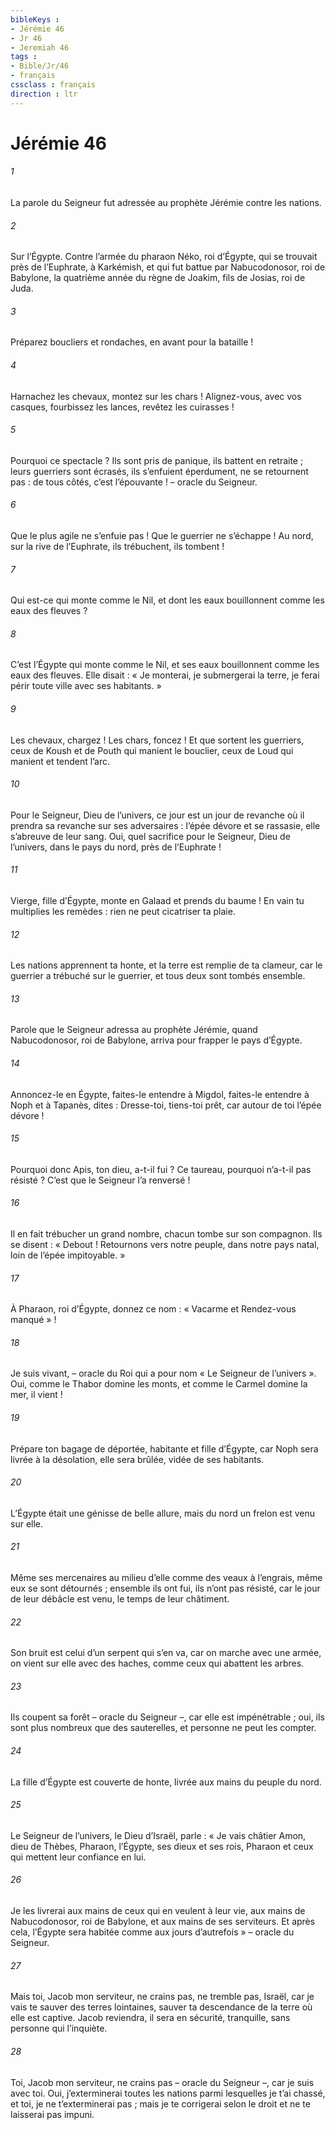 ```yaml
---
bibleKeys : 
- Jérémie 46
- Jr 46
- Jeremiah 46
tags : 
- Bible/Jr/46
- français
cssclass : français
direction : ltr
---
```


# Jérémie 46

###### 1
La parole du Seigneur fut adressée au prophète Jérémie contre les nations.
###### 2
Sur l’Égypte. Contre l’armée du pharaon Néko, roi d’Égypte, qui se trouvait près de l’Euphrate, à Karkémish, et qui fut battue par Nabucodonosor, roi de Babylone, la quatrième année du règne de Joakim, fils de Josias, roi de Juda.
###### 3
Préparez boucliers et rondaches,
en avant pour la bataille !
###### 4
Harnachez les chevaux,
montez sur les chars !
Alignez-vous, avec vos casques,
fourbissez les lances,
revêtez les cuirasses !
###### 5
Pourquoi ce spectacle ?
Ils sont pris de panique,
ils battent en retraite ;
leurs guerriers sont écrasés,
ils s’enfuient éperdument,
ne se retournent pas :
de tous côtés, c’est l’épouvante !
– oracle du Seigneur.
###### 6
Que le plus agile ne s’enfuie pas !
Que le guerrier ne s’échappe !
Au nord, sur la rive de l’Euphrate,
ils trébuchent, ils tombent !
###### 7
Qui est-ce qui monte comme le Nil,
et dont les eaux bouillonnent
comme les eaux des fleuves ?
###### 8
C’est l’Égypte qui monte comme le Nil,
et ses eaux bouillonnent
comme les eaux des fleuves.
Elle disait :
« Je monterai, je submergerai la terre,
je ferai périr toute ville avec ses habitants. »
###### 9
Les chevaux, chargez !
Les chars, foncez !
Et que sortent les guerriers,
ceux de Koush et de Pouth qui manient le bouclier,
ceux de Loud qui manient et tendent l’arc.
###### 10
Pour le Seigneur, Dieu de l’univers,
ce jour est un jour de revanche
où il prendra sa revanche sur ses adversaires :
l’épée dévore et se rassasie,
elle s’abreuve de leur sang.
Oui, quel sacrifice
pour le Seigneur, Dieu de l’univers,
dans le pays du nord, près de l’Euphrate !
###### 11
Vierge, fille d’Égypte,
monte en Galaad et prends du baume !
En vain tu multiplies les remèdes :
rien ne peut cicatriser ta plaie.
###### 12
Les nations apprennent ta honte,
et la terre est remplie de ta clameur,
car le guerrier a trébuché sur le guerrier,
et tous deux sont tombés ensemble.
###### 13
Parole que le Seigneur adressa au prophète Jérémie, quand Nabucodonosor, roi de Babylone, arriva pour frapper le pays d’Égypte.
###### 14
Annoncez-le en Égypte,
faites-le entendre à Migdol,
faites-le entendre à Noph et à Tapanès,
dites : Dresse-toi, tiens-toi prêt,
car autour de toi l’épée dévore !
###### 15
Pourquoi donc Apis, ton dieu, a-t-il fui ?
Ce taureau, pourquoi n’a-t-il pas résisté ?
C’est que le Seigneur l’a renversé !
###### 16
Il en fait trébucher un grand nombre,
chacun tombe sur son compagnon.
Ils se disent :
« Debout ! Retournons vers notre peuple,
dans notre pays natal, loin de l’épée impitoyable. »
###### 17
À Pharaon, roi d’Égypte, donnez ce nom :
« Vacarme et Rendez-vous manqué » !
###### 18
Je suis vivant,
– oracle du Roi qui a pour nom « Le Seigneur de l’univers ».
Oui, comme le Thabor domine les monts,
et comme le Carmel domine la mer,
il vient !
###### 19
Prépare ton bagage de déportée,
habitante et fille d’Égypte,
car Noph sera livrée à la désolation,
elle sera brûlée, vidée de ses habitants.
###### 20
L’Égypte était une génisse de belle allure,
mais du nord un frelon est venu sur elle.
###### 21
Même ses mercenaires au milieu d’elle
comme des veaux à l’engrais,
même eux se sont détournés ;
ensemble ils ont fui, ils n’ont pas résisté,
car le jour de leur débâcle est venu,
le temps de leur châtiment.
###### 22
Son bruit est celui d’un serpent qui s’en va,
car on marche avec une armée,
on vient sur elle avec des haches,
comme ceux qui abattent les arbres.
###### 23
Ils coupent sa forêt – oracle du Seigneur –,
car elle est impénétrable ;
oui, ils sont plus nombreux que des sauterelles,
et personne ne peut les compter.
###### 24
La fille d’Égypte est couverte de honte,
livrée aux mains du peuple du nord.
###### 25
Le Seigneur de l’univers, le Dieu d’Israël, parle : « Je vais châtier Amon, dieu de Thèbes, Pharaon, l’Égypte, ses dieux et ses rois, Pharaon et ceux qui mettent leur confiance en lui.
###### 26
Je les livrerai aux mains de ceux qui en veulent à leur vie, aux mains de Nabucodonosor, roi de Babylone, et aux mains de ses serviteurs. Et après cela, l’Égypte sera habitée comme aux jours d’autrefois » – oracle du Seigneur.
###### 27
Mais toi, Jacob mon serviteur, ne crains pas,
ne tremble pas, Israël,
car je vais te sauver des terres lointaines,
sauver ta descendance de la terre où elle est captive.
Jacob reviendra, il sera en sécurité,
tranquille, sans personne qui l’inquiète.
###### 28
Toi, Jacob mon serviteur, ne crains pas
– oracle du Seigneur –,
car je suis avec toi.
Oui, j’exterminerai toutes les nations
parmi lesquelles je t’ai chassé,
et toi, je ne t’exterminerai pas ;
mais je te corrigerai selon le droit
et ne te laisserai pas impuni.
